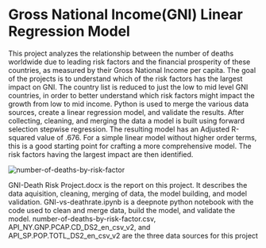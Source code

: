 # Gross National Income(GNI) Linear Regression Model

This project analyzes the relationship between the number of deaths worldwide due to leading risk factors and the financial prosperity of these countries, as measured by their Gross National Income per capita. The goal of the projects is to understand which of the risk factors has the largest impact on GNI. The country list is reduced to just the low to mid level GNI countries, in order to better understand which risk factors might impact the growth from low to mid income. Python is used to merge the various data sources, create a linear regression model, and validate the results. After collecting, cleaning, and merging the data a model is built using forward selection stepwise regression. The resulting model has an Adjusted R-squared value of .676. For a simple linear model without higher order terms, this is a good starting point for crafting a more comprehensive model. The risk factors having the largest impact are then identified.

![number-of-deaths-by-risk-factor](https://github.com/jeg-msba/GNI-Linear-Regression-Model/assets/111711622/fa95b38a-71a5-45c4-8c2a-a224d2f4e585)

GNI-Death Risk Project.docx is the report on this project. It describes the data aquisition, cleaning, merging of data, the model building, and model validation.
GNI-vs-deathrate.ipynb is a deepnote python notebook with the code used to clean and merge data, build the model, and validate the model.
number-of-deaths-by-risk-factor.csv, API_NY.GNP.PCAP.CD_DS2_en_csv_v2, and API_SP.POP.TOTL_DS2_en_csv_v2 are the three data sources for this project
